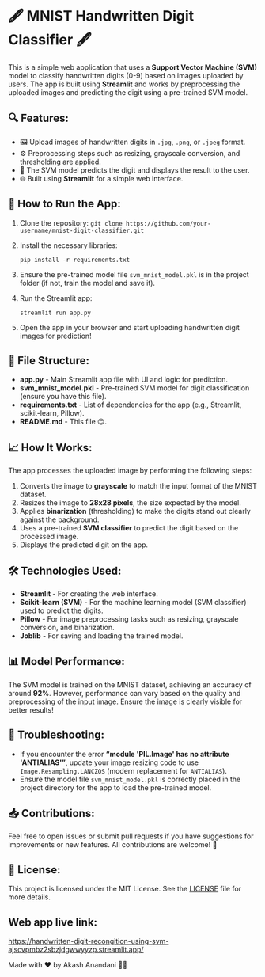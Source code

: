  

🖋️ MNIST Handwritten Digit Classifier 🖋️
==========================================

This is a simple web application that uses a **Support Vector Machine (SVM)** model to classify handwritten digits (0-9) based on images uploaded by users. The app is built using **Streamlit** and works by preprocessing the uploaded images and predicting the digit using a pre-trained SVM model.

🔍 Features:
------------

*   🖼️ Upload images of handwritten digits in `.jpg`, `.png`, or `.jpeg` format.
*   ⚙️ Preprocessing steps such as resizing, grayscale conversion, and thresholding are applied.
*   🤖 The SVM model predicts the digit and displays the result to the user.
*   🌐 Built using **Streamlit** for a simple web interface.

🚀 How to Run the App:
----------------------

1.  Clone the repository: `git clone https://github.com/your-username/mnist-digit-classifier.git`
2.  Install the necessary libraries:
    
        pip install -r requirements.txt
    
3.  Ensure the pre-trained model file `svm_mnist_model.pkl` is in the project folder (if not, train the model and save it).
4.  Run the Streamlit app:
    
        streamlit run app.py
    
5.  Open the app in your browser and start uploading handwritten digit images for prediction!

📂 File Structure:
------------------

*   **app.py** - Main Streamlit app file with UI and logic for prediction.
*   **svm\_mnist\_model.pkl** - Pre-trained SVM model for digit classification (ensure you have this file).
*   **requirements.txt** - List of dependencies for the app (e.g., Streamlit, scikit-learn, Pillow).
*   **README.md** - This file 😊.

📈 How It Works:
----------------

The app processes the uploaded image by performing the following steps:

1.  Converts the image to **grayscale** to match the input format of the MNIST dataset.
2.  Resizes the image to **28x28 pixels**, the size expected by the model.
3.  Applies **binarization** (thresholding) to make the digits stand out clearly against the background.
4.  Uses a pre-trained **SVM classifier** to predict the digit based on the processed image.
5.  Displays the predicted digit on the app.

🛠️ Technologies Used:
----------------------

*   **Streamlit** - For creating the web interface.
*   **Scikit-learn (SVM)** - For the machine learning model (SVM classifier) used to predict the digits.
*   **Pillow** - For image preprocessing tasks such as resizing, grayscale conversion, and binarization.
*   **Joblib** - For saving and loading the trained model.

📊 Model Performance:
---------------------

The SVM model is trained on the MNIST dataset, achieving an accuracy of around **92%**. However, performance can vary based on the quality and preprocessing of the input image. Ensure the image is clearly visible for better results!

📝 Troubleshooting:
-------------------

*   If you encounter the error **“module 'PIL.Image' has no attribute 'ANTIALIAS'”**, update your image resizing code to use `Image.Resampling.LANCZOS` (modern replacement for `ANTIALIAS`).
*   Ensure the model file `svm_mnist_model.pkl` is correctly placed in the project directory for the app to load the pre-trained model.

📥 Contributions:
-----------------

Feel free to open issues or submit pull requests if you have suggestions for improvements or new features. All contributions are welcome! 🙌

📄 License:
-----------

This project is licensed under the MIT License. See the [LICENSE](LICENSE) file for more details.

Web app live link:
-----------

https://handwritten-digit-recongition-using-svm-ajscvpmbz2sbzjdgwwyyzp.streamlit.app/


Made with ❤️ by Akash Anandani 👨‍💻
